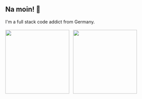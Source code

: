 ## Na moin! :wave:

I'm a full stack code addict from Germany.
<br />
<br />
<a href="https://github.com/anuraghazra/github-readme-stats"><img height="200" align="center" src="https://github-readme-stats.vercel.app/api/top-langs/?username=nitwhiz&langs_count=8&hide=java,jupyter%20notebook&layout=compact&theme=onedark&border_color=333333&custom_title=Most%20Used%20Languages%20%28GH%29" /></a>
&nbsp;
<a href="https://github.com/anuraghazra/github-readme-stats"><img height="200" align="center" src="https://github-readme-stats.vercel.app/api?username=nitwhiz&show_icons=true&theme=onedark&border_color=333333&hide_rank=true" /></a>
